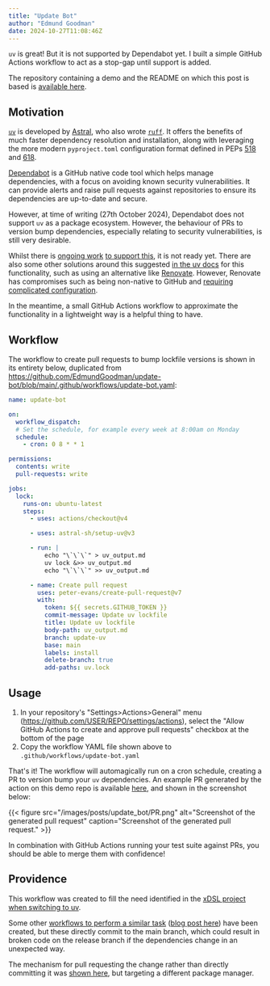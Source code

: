 ```yaml
---
title: "Update Bot"
author: "Edmund Goodman"
date: 2024-10-27T11:08:46Z
---
```


`uv` is great! But it is not supported by Dependabot yet. I built a
simple GitHub Actions workflow to act as a stop-gap until support is added.

<!--more-->

The repository containing a demo and the README on which this post is based
is [available here](https://github.com/EdmundGoodman/update-bot).

## Motivation

[`uv`](https://docs.astral.sh/uv/) is developed by [Astral](https://astral.sh/),
who also wrote [`ruff`](https://docs.astral.sh/ruff/). It offers the benefits of
much faster dependency resolution and installation, along with leveraging the
more modern `pyproject.toml` configuration format defined in PEPs
[518](https://peps.python.org/pep-0518/) and
[618](https://peps.python.org/pep-0621/).

[Dependabot](https://docs.github.com/en/code-security/getting-started/dependabot-quickstart-guide#about-dependabot) is a GitHub native code tool
which helps manage dependencies, with a focus on avoiding known security
vulnerabilities. It can provide alerts and raise pull requests against
repositories to ensure its dependencies are up-to-date and secure.

However, at time of writing (27th October 2024), Dependabot does not support
`uv` as a package ecosystem. However, the behaviour of PRs to version bump
dependencies, especially relating to security vulnerabilities, is still very
desirable.

Whilst there is [ongoing work](https://github.com/dependabot/dependabot-core/issues/10039)
[to support this](https://github.com/dependabot/dependabot-core/issues/10478),
it is not ready yet. There are also some other solutions around this suggested
[in the uv docs](https://docs.astral.sh/uv/guides/integration/dependency-bots/)
for this functionality, such as using an alternative like
[Renovate](https://github.com/renovatebot/renovate). However, Renovate has
compromises such as being non-native to GitHub and
[requiring complicated configuration](https://docs.renovatebot.com/getting-started/running/).

In the meantime, a small GitHub Actions workflow to approximate the
functionality in a lightweight way is a helpful thing to have.

## Workflow

The workflow to create pull requests to bump lockfile versions is shown in its
entirety below, duplicated from
<https://github.com/EdmundGoodman/update-bot/blob/main/.github/workflows/update-bot.yaml>:

```yaml
name: update-bot

on:
  workflow_dispatch:
  # Set the schedule, for example every week at 8:00am on Monday
  schedule:
    - cron: 0 8 * * 1

permissions:
  contents: write
  pull-requests: write

jobs:
  lock:
    runs-on: ubuntu-latest
    steps:
      - uses: actions/checkout@v4

      - uses: astral-sh/setup-uv@v3

      - run: |
          echo "\`\`\`" > uv_output.md
          uv lock &>> uv_output.md
          echo "\`\`\`" >> uv_output.md

      - name: Create pull request
        uses: peter-evans/create-pull-request@v7
        with:
          token: ${{ secrets.GITHUB_TOKEN }}
          commit-message: Update uv lockfile
          title: Update uv lockfile
          body-path: uv_output.md
          branch: update-uv
          base: main
          labels: install
          delete-branch: true
          add-paths: uv.lock
```

## Usage

1. In your repository's "Settings>Actions>General" menu (<https://github.com/USER/REPO/settings/actions>),
   select the "Allow GitHub Actions to create and approve pull requests" checkbox
   at the bottom of the page
2. Copy the workflow YAML file shown above to `.github/workflows/update-bot.yaml`

That's it! The workflow will automagically run on a cron schedule, creating
a PR to version bump your `uv` dependencies. An example PR generated by the
action on this demo repo is available
[here](https://github.com/EdmundGoodman/update-bot/pull/3), and shown in the
screenshot below:

{{< figure
    src="/images/posts/update_bot/PR.png"
    alt="Screenshot of the generated pull request"
    caption="Screenshot of the generated pull request." >}}

In combination with GitHub Actions running your test suite against PRs, you
should be able to merge them with confidence!

## Providence

This workflow was created to fill the need identified in the
[xDSL project when switching to uv](https://github.com/xdslproject/xdsl/pull/3294#pullrequestreview-2364817663).

Some other [workflows to perform a similar task](https://github.com/cookiecutter/cookiecutter-django/pull/5422/files#diff-7d4a36230fcdffc1f740d6dee07ed4c50c4dbc6874d26515a7649c089ede1bb7)
([blog post here](https://browniebroke.com/blog/keep-uv.lock-file-up-to-date-with-dependabot-updates/))
have been created, but these directly commit to the main branch, which could
result in broken code on the release branch if the dependencies change in an
unexpected way.

The mechanism for pull requesting the change rather than directly committing it
was [shown here](https://pixi.sh/dev/advanced/updates_github_actions/), but
targeting a different package manager.
